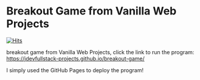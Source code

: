 # Breakout Game from Vanilla Web Projects
[![Hits](https://hits.seeyoufarm.com/api/count/incr/badge.svg?url=https%3A%2F%2Fgithub.com%2Fxdvrx1%2Fbreakout-game&count_bg=%2379C83D&title_bg=%23555555&icon=&icon_color=%23E7E7E7&title=BREAKOUT+GAME+HITS&edge_flat=false)](https://hits.seeyoufarm.com)

breakout game from Vanilla Web Projects, 
click the link to run the program: <https://jdevfullstack-projects.github.io/breakout-game/>

I simply used the GitHub Pages to deploy the program! 
